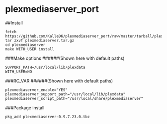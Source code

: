 plexmediaserver_port
====================

##Install

```no-highlight
fetch https://github.com/KalleDK/plexmediaserver_port/raw/master/tarball/plexmediaserver.tar.gz
tar zxvf plexmediaserver.tar.gz
cd plexmediaserver
make WITH_USER install
```

###Make options
######(Shown here with default paths)

```no-highlight
SUPPORT_PATH=/usr/local/lib/plexdata
WITH_USER=NO
```

###RC_VAR
######(Shown here with default paths)

```no-highlight
plexmediaserver_enable="YES"
plexmediaserver_support_path="/usr/local/lib/plexdata"
plexmediaserver_script_path="/usr/local/share/plexmediaserver"
```

###Package install

```no-highlight
pkg_add plexmediaserver-0.9.7.23.0.tbz
```
